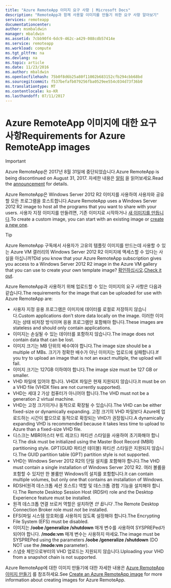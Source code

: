 ```yaml
---
title: "Azure RemoteApp 이미지 요구 사항 | Microsoft Docs"
description: "RemoteApp과 함께 사용할 이미지를 만들기 위한 요구 사항 알아보기"
services: remoteapp
documentationcenter: 
author: msmbaldwin
manager: mbaldwin
ms.assetid: 7cbb90f4-6dc9-462c-a429-088cdb57414e
ms.service: remoteapp
ms.workload: compute
ms.tgt_pltfrm: na
ms.devlang: na
ms.topic: article
ms.date: 11/23/2016
ms.author: mbaldwin
ms.openlocfilehash: 75b0f8d6b25a80f11002b683152cfb294cbb68bd
ms.sourcegitcommit: f537befafb079256fba0529ee554c034d73f36b0
ms.translationtype: MT
ms.contentlocale: ko-KR
ms.lasthandoff: 07/11/2017
---
```

# <a name="requirements-for-azure-remoteapp-images"></a><span data-ttu-id="22297-103">Azure RemoteApp 이미지에 대한 요구 사항</span><span class="sxs-lookup"><span data-stu-id="22297-103">Requirements for Azure RemoteApp images</span></span>
> [!IMPORTANT]
> <span data-ttu-id="22297-104">Azure RemoteApp은 2017년 8월 31일에 중단되었습니다.</span><span class="sxs-lookup"><span data-stu-id="22297-104">Azure RemoteApp is being discontinued on August 31, 2017.</span></span> <span data-ttu-id="22297-105">자세한 내용은 [알림](https://go.microsoft.com/fwlink/?linkid=821148) 을 읽어보세요.</span><span class="sxs-lookup"><span data-stu-id="22297-105">Read the [announcement](https://go.microsoft.com/fwlink/?linkid=821148) for details.</span></span>
> 
> 

<span data-ttu-id="22297-106">Azure RemoteApp은 Windows Server 2012 R2 이미지를 사용하여 사용자와 공유할 모든 프로그램을 호스트합니다.</span><span class="sxs-lookup"><span data-stu-id="22297-106">Azure RemoteApp uses a Windows Server 2012 R2 image to host all the programs that you want to share with your users.</span></span> <span data-ttu-id="22297-107">사용자 지정 이미지를 만들려면, 기존 이미지로 시작하거나 [새 이미지를 만듭니다](remoteapp-create-custom-image.md).</span><span class="sxs-lookup"><span data-stu-id="22297-107">To create a custom image, you can start with an existing image or [create a new one](remoteapp-create-custom-image.md).</span></span>

> [!TIP]
> <span data-ttu-id="22297-108">Azure RemoteApp 구독에서 사용자가 고유의 템플릿 이미지를 만드는데 사용할 수 있는 Azure VM 갤러리의 Windows Server 2012 R2 이미지에 액세스할 수 있다는 사실을 아십니까?</span><span class="sxs-lookup"><span data-stu-id="22297-108">Did you know that your Azure RemoteApp subscription gives you access to a Windows Server 2012 R2 image in the Azure VM gallery that you can use to create your own template image?</span></span> <span data-ttu-id="22297-109">[확인하십시오](remoteapp-image-on-azurevm.md).</span><span class="sxs-lookup"><span data-stu-id="22297-109">[Check it out](remoteapp-image-on-azurevm.md).</span></span>  
> 
> 

<span data-ttu-id="22297-110">Azure RemoteApp과 사용하기 위해 업로드할 수 있는 이미지의 요구 사항은 다음과 같습니다.</span><span class="sxs-lookup"><span data-stu-id="22297-110">The requirements for the image that can be uploaded for use with Azure RemoteApp are:</span></span>

* <span data-ttu-id="22297-111">사용자 지정 응용 프로그램은 이미지에 데이터를 로컬로 저장하지 않습니다.</span><span class="sxs-lookup"><span data-stu-id="22297-111">Custom applications don’t store data locally on the image.</span></span> <span data-ttu-id="22297-112">이러한 이미지는 상태 비저장 방식이며 응용 프로그램만 포함해야 합니다.</span><span class="sxs-lookup"><span data-stu-id="22297-112">These images are stateless and should only contain applications.</span></span>
* <span data-ttu-id="22297-113">이미지는 손실될 수 있는 데이터를 포함하지 않습니다.</span><span class="sxs-lookup"><span data-stu-id="22297-113">The image does not contain data that can be lost.</span></span>
* <span data-ttu-id="22297-114">이미지 크기는 MB 단위의 배수여야 합니다.</span><span class="sxs-lookup"><span data-stu-id="22297-114">The image size should be a multiple of MBs.</span></span> <span data-ttu-id="22297-115">크기가 정확한 배수가 아닌 이미지는 업로드에 실패합니다.</span><span class="sxs-lookup"><span data-stu-id="22297-115">If you try to upload an image that is not an exact multiple, the upload will fail.</span></span>
* <span data-ttu-id="22297-116">이미지 크기는 127GB 이하여야 합니다.</span><span class="sxs-lookup"><span data-stu-id="22297-116">The image size must be 127 GB or smaller.</span></span>
* <span data-ttu-id="22297-117">VHD 파일에 있어야 합니다. VHDX 파일은 현재 지원되지 않습니다.</span><span class="sxs-lookup"><span data-stu-id="22297-117">It must be on a VHD file (VHDX files are not currently supported).</span></span>
* <span data-ttu-id="22297-118">VHD는 세대 2 가상 컴퓨터가 아니어야 합니다.</span><span class="sxs-lookup"><span data-stu-id="22297-118">The VHD must not be a generation 2 virtual machine.</span></span>
* <span data-ttu-id="22297-119">VHD는 고정 크기이거나 동적으로 확장될 수 있습니다.</span><span class="sxs-lookup"><span data-stu-id="22297-119">The VHD can be either fixed-size or dynamically expanding.</span></span> <span data-ttu-id="22297-120">고정 크기의 VHD 파일보다 Azure에 업로드하는 시간이 짧으므로 동적으로 확장되는 VHD가 권장됩니다.</span><span class="sxs-lookup"><span data-stu-id="22297-120">A dynamically expanding VHD is recommended because it takes less time to upload to Azure than a fixed-size VHD file.</span></span>
* <span data-ttu-id="22297-121">디스크는 MBR(마스터 부트 레코드) 파티션 스타일을 사용하여 초기화해야 합니다.</span><span class="sxs-lookup"><span data-stu-id="22297-121">The disk must be initialized using the Master Boot Record (MBR) partitioning style.</span></span> <span data-ttu-id="22297-122">GPT(GUID 파티션 테이블) 파티션 스타일은 지원되지 않습니다.</span><span class="sxs-lookup"><span data-stu-id="22297-122">The GUID partition table (GPT) partition style is not supported.</span></span>
* <span data-ttu-id="22297-123">VHD는 Windows Server 2012 R2의 단일 설치를 포함해야 합니다.</span><span class="sxs-lookup"><span data-stu-id="22297-123">The VHD must contain a single installation of Windows Server 2012 R2.</span></span> <span data-ttu-id="22297-124">여러 볼륨을 포함할 수 있지만 한 볼륨만 Windows의 설치를 포함합니다.</span><span class="sxs-lookup"><span data-stu-id="22297-124">It can contain multiple volumes, but only one that contains an installation of Windows.</span></span>
* <span data-ttu-id="22297-125">RDSH(원격 데스크톱 세션 호스트) 역할 및 데스크톱 경험 기능을 설치해야 합니다.</span><span class="sxs-lookup"><span data-stu-id="22297-125">The Remote Desktop Session Host (RDSH) role and the Desktop Experience feature must be installed.</span></span>
* <span data-ttu-id="22297-126">원격 데스크톱 연결 브로커 역할은 설치하면 *안 됩니다* .</span><span class="sxs-lookup"><span data-stu-id="22297-126">The Remote Desktop Connection Broker role must *not* be installed.</span></span>
* <span data-ttu-id="22297-127">EFS(파일 시스템 암호화)를 사용하지 않도록 설정해야 합니다.</span><span class="sxs-lookup"><span data-stu-id="22297-127">The Encrypting File System (EFS) must be disabled.</span></span>
* <span data-ttu-id="22297-128">이미지는 **/oobe /generalize /shutdown** 매개 변수를 사용하여 SYSPREPed가 되어야 합니다. **/mode:vm** 매개 변수는 사용하지 마세요.</span><span class="sxs-lookup"><span data-stu-id="22297-128">The image must be SYSPREPed using the parameters **/oobe /generalize /shutdown** (DO NOT use the **/mode:vm** parameter).</span></span>
* <span data-ttu-id="22297-129">스냅숏 체인으로부터의 VHD 업로드는 지원되지 않습니다.</span><span class="sxs-lookup"><span data-stu-id="22297-129">Uploading your VHD from a snapshot chain is not supported.</span></span>

<span data-ttu-id="22297-130">Azure RemoteApp에 대한 이미지 만들기에 대한 자세한 내용은 [Azure RemoteApp 이미지 만들기](remoteapp-imageoptions.md) 를 참조하세요.</span><span class="sxs-lookup"><span data-stu-id="22297-130">See [Create an Azure RemoteApp image](remoteapp-imageoptions.md) for more information about creating images for Azure RemoteApp.</span></span>

